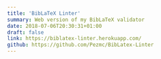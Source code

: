 ```yaml
---
title: 'BibLaTeX Linter'
summary: Web version of my BibLaTeX validator
date: 2018-07-06T20:30:31+01:00
draft: false
link: https://biblatex-linter.herokuapp.com/
github: https://github.com/Pezmc/BibLatex-Linter
---
```

